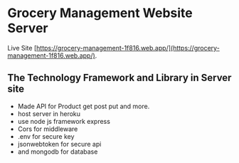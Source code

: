 # Grocery Management Website Server

Live Site  [https://grocery-management-1f816.web.app/](https://grocery-management-1f816.web.app/).

## The Technology Framework and Library in Server site
- Made API for Product get post put and more.
- host server in heroku
- use node js framework express
- Cors for middleware
- .env for secure key
- jsonwebtoken for secure api 
- and mongodb for database